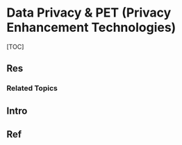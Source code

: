 # Data Privacy & PET (Privacy Enhancement Technologies)

[TOC]



## Res
### Related Topics



## Intro



## Ref
